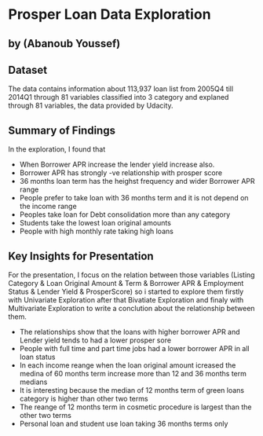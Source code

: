 # Prosper Loan Data Exploration
## by (Abanoub Youssef)


## Dataset

The data contains information about 113,937 loan list from  2005Q4 till 2014Q1 
through 81 variables classified into 3 category and explaned through 81 variables,
the data provided by Udacity.


## Summary of Findings

In the exploration, I found that

* When Borrower APR increase the lender yield increase also.
* Borrower APR has strongly -ve relationship with prosper score
* 36 months loan term has the heighst frequency and wider Borrower APR range
* People prefer to take loan with 36 months term and it is not depend on the income range
* Peoples take loan for Debt consolidation more than any category 
* Students take the lowest loan original amounts 
* People with high monthly rate taking high loans 

## Key Insights for Presentation

For the presentation, I focus on the relation between those variables
(Listing Category & Loan Original Amount & Term & Borrower APR & Employment Status & Lender Yield & ProsperScore)
so i started to explore them firstly with Univariate Exploration after that Bivatiate Exploration and finaly with Multivariate Exploration
to write a conclution about the relationship between them.

* The relationships show that the loans with higher borrower APR and Lender yield tends to had a lower prosper sore
* People with full time and part time jobs had a lower borrower APR in all loan status 
* In each income reange when the loan original amount icreased the medina of 60 months term increase more than 12 and 36 months term medians
* It is interesting because the median of 12 months term of green loans category is higher than other two terms
* The reange of 12 months term in cosmetic procedure is largest than the other two terms
* Personal loan and student use loan taking 36 months terms only